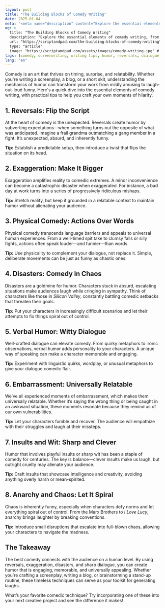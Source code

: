 ```yaml
---
layout: post
title: "The Building Blocks of Comedy Writing"
date: 2025-01-04
meta: '<meta name="description" content="Explore the essential elements of comedy writing, from reversals to witty dialogue. Learn how to craft engaging humor for your screenplays or creative projects."> <meta name="keywords" content="comedy writing, screenwriting, humor, writing tips, reversals, dialogue, creative projects, comedy techniques">  <meta name="author" content="Screenplay Writer"> <meta name="robots" content="index, follow"> <link rel="canonical" href="https://scriptandpad.com/the-building-blocks-of-comedy-writing">'  
og: >
  title: "The Building Blocks of Comedy Writing"
  description: "Explore the essential elements of comedy writing, from reversals to witty dialogue. Learn how to craft engaging humor for your screenplays or creative projects."
  url: "https://scriptandpad.com/the-building-blocks-of-comedy-writing"
  type: "article"
  image: "https://scriptandpad.com/assets/images/comedy-writing.jpg" # Replace with the actual image URL
tags: [comedy, screenwriting, writing tips, humor, reversals, dialogue]
lang: "en"
---
```

<p>Comedy is an art that thrives on timing, surprise, and relatability. Whether you're writing a screenplay, a blog, or a short skit, understanding the mechanics of humor can transform your work from mildly amusing to laugh-out-loud funny. Here's a quick dive into the essential elements of comedy writing, with practical tips to help you craft your own moments of hilarity.</p>

<h2>1. Reversals: Flip the Script</h2>
<p>At the heart of comedy is the unexpected. Reversals create humor by subverting expectations—when something turns out the opposite of what was anticipated. Imagine a frail grandma outmatching a gang member in a fight. It’s unexpected, absurd, and inherently funny.</p>
<p><strong>Tip:</strong> Establish a predictable setup, then introduce a twist that flips the situation on its head.</p>

<h2>2. Exaggeration: Make It Bigger</h2>
<p>Exaggeration amplifies reality to comedic extremes. A minor inconvenience can become a catastrophic disaster when exaggerated. For instance, a bad day at work turns into a series of progressively ridiculous mishaps.</p>
<p><strong>Tip:</strong> Stretch reality, but keep it grounded in a relatable context to maintain humor without alienating your audience.</p>

<h2>3. Physical Comedy: Actions Over Words</h2>
<p>Physical comedy transcends language barriers and appeals to universal human experiences. From a well-timed spit take to clumsy falls or silly fights, actions often speak louder—and funnier—than words.</p>
<p><strong>Tip:</strong> Use physicality to complement your dialogue, not replace it. Simple, deliberate movements can be just as funny as chaotic ones.</p>

<h2>4. Disasters: Comedy in Chaos</h2>
<p>Disasters are a goldmine for humor. Characters stuck in absurd, escalating situations make audiences laugh while cringing in sympathy. Think of characters like those in <em>Silicon Valley</em>, constantly battling comedic setbacks that threaten their goals.</p>
<p><strong>Tip:</strong> Put your characters in increasingly difficult scenarios and let their attempts to fix things spiral out of control.</p>

<h2>5. Verbal Humor: Witty Dialogue</h2>
<p>Well-crafted dialogue can elevate comedy. From quirky metaphors to ironic observations, verbal humor adds personality to your characters. A unique way of speaking can make a character memorable and engaging.</p>
<p><strong>Tip:</strong> Experiment with linguistic quirks, wordplay, or unusual metaphors to give your dialogue comedic flair.</p>

<h2>6. Embarrassment: Universally Relatable</h2>
<p>We’ve all experienced moments of embarrassment, which makes them universally relatable. Whether it’s saying the wrong thing or being caught in an awkward situation, these moments resonate because they remind us of our own vulnerabilities.</p>
<p><strong>Tip:</strong> Let your characters fumble and recover. The audience will empathize with their struggles and laugh at their missteps.</p>

<h2>7. Insults and Wit: Sharp and Clever</h2>
<p>Humor that involves playful insults or sharp wit has been a staple of comedy for centuries. The key is balance—clever insults make us laugh, but outright cruelty may alienate your audience.</p>
<p><strong>Tip:</strong> Craft insults that showcase intelligence and creativity, avoiding anything overly harsh or mean-spirited.</p>

<h2>8. Anarchy and Chaos: Let It Spiral</h2>
<p>Chaos is inherently funny, especially when characters defy norms and let everything spiral out of control. From the Marx Brothers to <em>I Love Lucy</em>, anarchy brings laughter by breaking conventions.</p>
<p><strong>Tip:</strong> Introduce small disruptions that escalate into full-blown chaos, allowing your characters to navigate the madness.</p>

<h2>The Takeaway</h2>
<p>The best comedy connects with the audience on a human level. By using reversals, exaggeration, disasters, and sharp dialogue, you can create humor that is engaging, memorable, and universally appealing. Whether you're crafting a screenplay, writing a blog, or brainstorming a stand-up routine, these timeless techniques can serve as your toolkit for generating laughs.</p>

<p>What’s your favorite comedic technique? Try incorporating one of these into your next creative project and see the difference it makes!</p>
